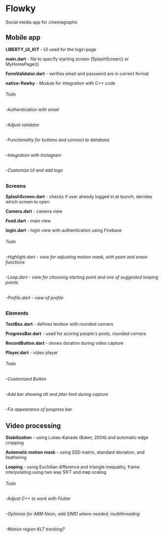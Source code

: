 # Flowky
Social media app for cinemagraphs

## Mobile app

**LIBERTY_UI_KIT** - UI used for the login page

**main.dart** - file to specify starting screen (SplashScreen() or MyHomePage())

**FormValidator.dart** - verifies email and password are in correct format

**native-flowky** - Module for integration with C++ code

###### *Todo*

###### *-Authentication with email*

###### *-Adjust validator*

###### *-Functionality for buttons and connect to database*

###### *-Integration with Instagram*

###### *-Customize UI and add logo*

### Screens

**SplashScreen.dart** - checks if user already logged in at launch, decides which screen to open

**Camera.dart** - camera view

**Feed.dart** - main view

**login.dart** - login view with authentication using Firebase

###### *Todo*

###### *-Highlight.dart - view for adjusting motion mask, with paint and erase functions*

###### *-Loop.dart - view for choosing starting point and one of suggested looping points*

###### *-Profile.dart - view of profile*

### Elements

**TextBox.dart** - defines textbox with rounded corners

**ProgressBar.dart** - used for scoring people's posts, rounded corners

**RecordButton.dart** - shows duration during video capture

**Player.dart** - video player

###### *Todo*

###### *-Customized Button*

###### *-Add bar showing tilt and jitter limit during capture*

###### *-Fix appearance of progress bar*

## Video processing

**Stabilization** - using Lukas-Kanade (Baker, 2004) and automatic edge cropping

**Automatic motion mask** - using SSD matrix, standard deviation, and feathering

**Looping** - using Euclidian difference and triangle inequality, frame interpolating using two way SIFT and map scaling

###### *Todo*

###### *-Adjust C++ to work with Flutter*

###### *-Optimize for ARM Neon, add SIMD where needed, multithreading*

###### *-Motion region KLT tracking?*
